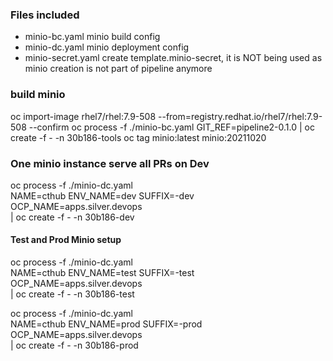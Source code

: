 ### Files included

* minio-bc.yaml minio build config
* minio-dc.yaml minio deployment config
* minio-secret.yaml create template.minio-secret, it is NOT being used as minio creation is not part of pipeline anymore

### build minio

oc import-image rhel7/rhel:7.9-508 --from=registry.redhat.io/rhel7/rhel:7.9-508 --confirm
oc process -f ./minio-bc.yaml GIT_REF=pipeline2-0.1.0 | oc create -f - -n 30b186-tools
oc tag minio:latest minio:20211020

### One minio instance serve all PRs on Dev

oc process -f ./minio-dc.yaml \
NAME=cthub ENV_NAME=dev SUFFIX=-dev OCP_NAME=apps.silver.devops \
| oc create -f - -n 30b186-dev

#### Test and Prod Minio setup

oc process -f ./minio-dc.yaml \
NAME=cthub ENV_NAME=test SUFFIX=-test OCP_NAME=apps.silver.devops \
| oc create -f - -n 30b186-test


oc process -f ./minio-dc.yaml \
NAME=cthub ENV_NAME=prod SUFFIX=-prod OCP_NAME=apps.silver.devops \
| oc create -f - -n 30b186-prod